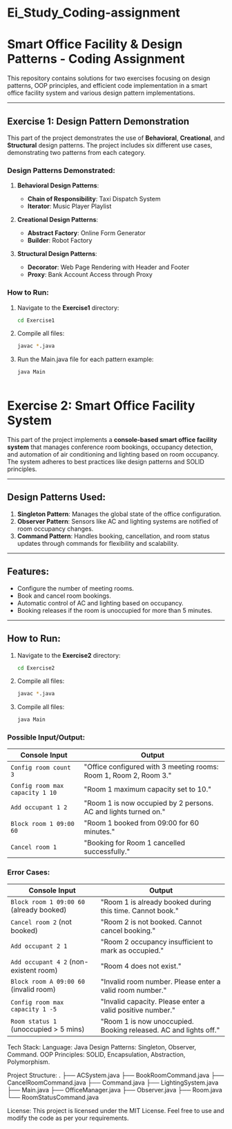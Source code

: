 # Ei_Study_Coding-assignment

# Smart Office Facility & Design Patterns - Coding Assignment

This repository contains solutions for two exercises focusing on design patterns, OOP principles, and efficient code implementation in a smart office facility system and various design pattern implementations.

---

## Exercise 1: Design Pattern Demonstration

This part of the project demonstrates the use of **Behavioral**, **Creational**, and **Structural** design patterns. The project includes six different use cases, demonstrating two patterns from each category.

### **Design Patterns Demonstrated:**
1. **Behavioral Design Patterns**:
    - **Chain of Responsibility**: Taxi Dispatch System
    - **Iterator**: Music Player Playlist

2. **Creational Design Patterns**:
    - **Abstract Factory**: Online Form Generator
    - **Builder**: Robot Factory

3. **Structural Design Patterns**:
    - **Decorator**: Web Page Rendering with Header and Footer
    - **Proxy**: Bank Account Access through Proxy

### **How to Run**:
1. Navigate to the **Exercise1** directory:
   ```bash
   cd Exercise1
2. Compile all files:
   ```bash
   javac *.java
3. Run the Main.java file for each pattern example:
   ```bash
   java Main



# Exercise 2: Smart Office Facility System

This part of the project implements a **console-based smart office facility system** that manages conference room bookings, occupancy detection, and automation of air conditioning and lighting based on room occupancy. The system adheres to best practices like design patterns and SOLID principles.

---

## Design Patterns Used:
1. **Singleton Pattern**: Manages the global state of the office configuration.
2. **Observer Pattern**: Sensors like AC and lighting systems are notified of room occupancy changes.
3. **Command Pattern**: Handles booking, cancellation, and room status updates through commands for flexibility and scalability.

---

## Features:
- Configure the number of meeting rooms.
- Book and cancel room bookings.
- Automatic control of AC and lighting based on occupancy.
- Booking releases if the room is unoccupied for more than 5 minutes.

---

## How to Run:
1. Navigate to the **Exercise2** directory:
   ```bash
   cd Exercise2
2. Compile all files:
   ```bash
   javac *.java
3. Compile all files:
   ```bash
   java Main


### Possible Input/Output:

| Console Input                            | Output                                                     |
|------------------------------------------|-------------------------------------------------------------|
| `Config room count 3`                    | "Office configured with 3 meeting rooms: Room 1, Room 2, Room 3." |
| `Config room max capacity 1 10`          | "Room 1 maximum capacity set to 10."                        |
| `Add occupant 1 2`                       | "Room 1 is now occupied by 2 persons. AC and lights turned on." |
| `Block room 1 09:00 60`                  | "Room 1 booked from 09:00 for 60 minutes."                  |
| `Cancel room 1`                          | "Booking for Room 1 cancelled successfully."                |

### Error Cases:

| Console Input                            | Output                                                     |
|------------------------------------------|-------------------------------------------------------------|
| `Block room 1 09:00 60` (already booked) | "Room 1 is already booked during this time. Cannot book."   |
| `Cancel room 2` (not booked)             | "Room 2 is not booked. Cannot cancel booking."              |
| `Add occupant 2 1`                       | "Room 2 occupancy insufficient to mark as occupied."        |
| `Add occupant 4 2` (non-existent room)   | "Room 4 does not exist."                                    |
| `Block room A 09:00 60` (invalid room)   | "Invalid room number. Please enter a valid room number."    |
| `Config room max capacity 1 -5`          | "Invalid capacity. Please enter a valid positive number."    |
| `Room status 1` (unoccupied > 5 mins)    | "Room 1 is now unoccupied. Booking released. AC and lights off." |



Tech Stack:
Language: Java
Design Patterns: Singleton, Observer, Command.
OOP Principles: SOLID, Encapsulation, Abstraction, Polymorphism.

Project Structure:
.
├── ACSystem.java
├── BookRoomCommand.java
├── CancelRoomCommand.java
├── Command.java
├── LightingSystem.java
├── Main.java
├── OfficeManager.java
├── Observer.java
├── Room.java
└── RoomStatusCommand.java

License:
This project is licensed under the MIT License. Feel free to use and modify the code as per your requirements.


